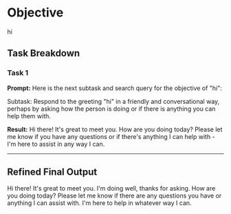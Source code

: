 # Objective

hi

## Task Breakdown

### Task 1

**Prompt:**
Here is the next subtask and search query for the objective of "hi":

Subtask: Respond to the greeting "hi" in a friendly and conversational way, perhaps by asking how the person is doing or if there is anything you can help them with.

**Result:**
Hi there! It's great to meet you. How are you doing today? Please let me know if you have any questions or if there's anything I can help with - I'm here to assist in any way I can.

---

## Refined Final Output

Hi there! It's great to meet you. I'm doing well, thanks for asking. How are you doing today? Please let me know if there are any questions you have or anything I can assist with. I'm here to help in whatever way I can.